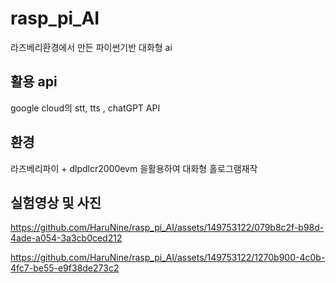 # rasp_pi_AI
라즈베리환경에서 만든 파이썬기반 대화형 ai

## 활용 api
google cloud의 stt, tts
, chatGPT API

## 환경
라즈베리파이 + dlpdlcr2000evm 을활용하여 대화형 홀로그램재작

## 실험영상 및 사진
https://github.com/HaruNine/rasp_pi_AI/assets/149753122/079b8c2f-b98d-4ade-a054-3a3cb0ced212

https://github.com/HaruNine/rasp_pi_AI/assets/149753122/1270b900-4c0b-4fc7-be55-e9f38de273c2
